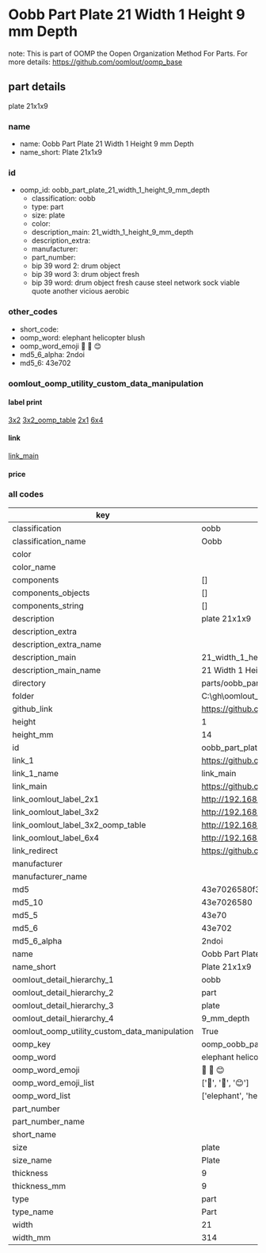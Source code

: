 # Oobb Part Plate 21 Width 1 Height 9 mm Depth  

note: This is part of OOMP the Oopen Organization Method For Parts. For more details: https://github.com/oomlout/oomp_base

##  part details
  



plate 21x1x9



### name
* name: Oobb Part Plate 21 Width 1 Height 9 mm Depth
* name_short: Plate 21x1x9 
### id
* oomp_id: oobb_part_plate_21_width_1_height_9_mm_depth
  * classification: oobb
  * type: part
  * size: plate
  * color: 
  * description_main: 21_width_1_height_9_mm_depth
  * description_extra: 
  * manufacturer: 
  * part_number: 
  * bip 39 word 2: drum object
  * bip 39 word 3: drum object fresh
  * bip 39 word: drum object fresh cause steel network sock viable quote another vicious aerobic

### other_codes
* short_code: 
* oomp_word: elephant helicopter blush
* oomp_word_emoji :elephant: :helicopter: :blush:
* md5_6_alpha: 2ndoi
* md5_6: 43e702






### oomlout_oomp_utility_custom_data_manipulation
#### label print
[3x2](http://192.168.1.245:1112/?label=oomp%202ndoi)
[3x2_oomp_table](http://192.168.1.108:1112/?label=oomp%202ndoi)
[2x1](http://192.168.1.242:1112/?label=oomp%202ndoi)
[6x4](http://192.168.1.55:1112/?label=oomp%202ndoi)    

#### link

[link_main](https://github.com/oomlout/oomlout_oobb_version_4_generated_parts/tree/main/navigation_oomp/oobb/part/plate/21_width_1_height_9_mm_depth/part)                              

#### price







### all codes 
| key | value |  
| --- | --- |  
| classification | oobb |  
| classification_name | Oobb |  
| color |  |  
| color_name |  |  
| components | [] |  
| components_objects | [] |  
| components_string | [] |  
| description | plate 21x1x9 |  
| description_extra |  |  
| description_extra_name |  |  
| description_main | 21_width_1_height_9_mm_depth |  
| description_main_name | 21 Width 1 Height 9 mm Depth |  
| directory | parts/oobb_part_plate_21_width_1_height_9_mm_depth |  
| folder | C:\gh\oomlout_oobb_version_4_generated_parts\parts\oobb_part_plate_21_width_1_height_9_mm_depth |  
| github_link | https://github.com/oomlout/oomlout_oomp_part_src/tree/main/parts/oobb_part_plate_21_width_1_height_9_mm_depth |  
| height | 1 |  
| height_mm | 14 |  
| id | oobb_part_plate_21_width_1_height_9_mm_depth |  
| link_1 | https://github.com/oomlout/oomlout_oobb_version_4_generated_parts/tree/main/navigation_oomp/oobb/part/plate/21_width_1_height_9_mm_depth/part |  
| link_1_name | link_main |  
| link_main | https://github.com/oomlout/oomlout_oobb_version_4_generated_parts/tree/main/navigation_oomp/oobb/part/plate/21_width_1_height_9_mm_depth/part |  
| link_oomlout_label_2x1 | http://192.168.1.242:1112/?label=oomp%202ndoi |  
| link_oomlout_label_3x2 | http://192.168.1.245:1112/?label=oomp%202ndoi |  
| link_oomlout_label_3x2_oomp_table | http://192.168.1.108:1112/?label=oomp%202ndoi |  
| link_oomlout_label_6x4 | http://192.168.1.55:1112/?label=oomp%202ndoi |  
| link_redirect | https://github.com/oomlout/oomlout_oobb_version_4_generated_parts/tree/main/parts/oobb_plate_21_01_09 |  
| manufacturer |  |  
| manufacturer_name |  |  
| md5 | 43e7026580f359c2536a9248b9a6021c |  
| md5_10 | 43e7026580 |  
| md5_5 | 43e70 |  
| md5_6 | 43e702 |  
| md5_6_alpha | 2ndoi |  
| name | Oobb Part Plate 21 Width 1 Height 9 mm Depth |  
| name_short | Plate 21x1x9  |  
| oomlout_detail_hierarchy_1 | oobb |  
| oomlout_detail_hierarchy_2 | part |  
| oomlout_detail_hierarchy_3 | plate |  
| oomlout_detail_hierarchy_4 | 9_mm_depth |  
| oomlout_oomp_utility_custom_data_manipulation | True |  
| oomp_key | oomp_oobb_part_plate_21_width_1_height_9_mm_depth |  
| oomp_word | elephant helicopter blush |  
| oomp_word_emoji | :elephant: :helicopter: :blush: |  
| oomp_word_emoji_list | [':elephant:', ':helicopter:', ':blush:'] |  
| oomp_word_list | ['elephant', 'helicopter', 'blush'] |  
| part_number |  |  
| part_number_name |  |  
| short_name |  |  
| size | plate |  
| size_name | Plate |  
| thickness | 9 |  
| thickness_mm | 9 |  
| type | part |  
| type_name | Part |  
| width | 21 |  
| width_mm | 314 |  

